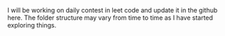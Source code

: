 I will be working on daily contest in leet code and update it in the github here.
The folder structure may vary from time to time as I have started exploring things.

